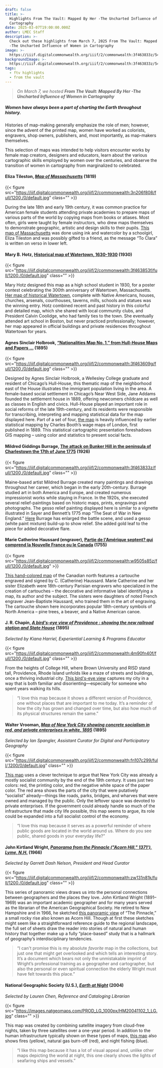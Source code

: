 ```yaml
---
draft: false
title: >-
  Highlights From The Vault: Mapped By Her -The Uncharted Influence of Women in
  Cartography
date: 2025-03-07T19:00:00.000Z
author: LMEC Staff
description: >-
  Check out these highlights from March 7, 2025 From The Vault: Mapped By Her
  -The Uncharted Influence of Women in Cartography
image: >-
  https://iiif.digitalcommonwealth.org/iiif/2/commonwealth:3f463833z/540,5280,7582,3830/1200,/0/default.jpg
backgroundImage: >-
  https://iiif.digitalcommonwealth.org/iiif/2/commonwealth:3f463833z/540,5280,7582,3830/1200,/0/default.jpg
tags:
  - ftv highlights
  - from the vault
---
```


> *On March 7, we hosted **From The Vault: Mapped By Her -The Uncharted Influence of Women in Cartography***

##### Women have always been a part of charting the Earth throughout history.

Histories of map-making generally emphasize the role of men; however, since the advent of the printed map, women have worked as colorists, engravers, shop owners, publishers, and, most importantly, as map-makers themselves. 

This selection of maps was intended to help visitors encounter works by female map creators, designers and educators, learn about the various cartographic skills employed by women over the centuries, and observe the transition of women in cartography from marginalized to celebrated. 

#### Eliza Tileston, ***[Map of Massachusetts](https://collections.leventhalmap.org/search/commonwealth:mw22xn331)*** (1819)

{{< figure src="https://iiif.digitalcommonwealth.org/iiif/2/commonwealth:3n206f808/full/1200,/0/default.jpg" class="" >}}

During the late 18th and early 19th century, it was common practice for American female students attending private academies to prepare maps of various parts of the world by copying maps from books or atlases. Most often, girls were taught by female instructors, who drew maps themselves to demonstrate geographic, artistic and design skills to their pupils. [This map of Massachusetts](https://collections.leventhalmap.org/search/commonwealth:mw22xn331) was done using ink and watercolor by a schoolgirl, Eliza Tileston and was possibly gifted to a friend, as the message “To Clara” is written on verso in lower left.

#### Mary B. Hotz, [Historical map of Watertown, 1630-1930](https://collections.leventhalmap.org/search/commonwealth:3f4638525) (1930)

{{< figure src="https://iiif.digitalcommonwealth.org/iiif/2/commonwealth:3f463853f/full/1200,/0/default.jpg" class="" >}}

Mary Hotz designed this map as a high school student in 1930, for a poster contest celebrating the 300th anniversary of Watertown, Massachusetts. [Her map of historical Watertown](https://collections.leventhalmap.org/search/commonwealth:3f4638525), complete with Native Americans, houses, churches, arsenals, courthouses, taverns, mills, schools and statues was the winning entry. Hotz combined recent and past history in this colorful and detailed map, which she shared with local community clubs, and President Calvin Coolidge, who had family ties to the town. She eventually attended art school in Boston, but never practiced professionally; however, her map appeared in official buildings and private residences throughout Watertown for years.

#### Agnes Sinclair Holbrook, [“Nationalities Map No. 1,” from Hull-House Maps and Papers …](https://collections.leventhalmap.org/search/commonwealth:3f4636086) (1895)

{{< figure src="https://iiif.digitalcommonwealth.org/iiif/2/commonwealth:3f463609g/full/1200,/0/default.jpg" class="" >}}

Designed by Agnes Sinclair Holbrook, a Wellesley College graduate and resident of Chicago’s Hull-House, this thematic map of the neighborhood east of the House illustrates the immigrant population living in the area. A female-based social settlement in Chicago’s Near West Side, Jane Addams founded the settlement house in 1889, offering newcomers childcare as well as classes in English and civics. Hull-House played an important role in social reforms of the late 19th-century, and its residents were responsible for transcribing, interpreting and mapping statistical data for the map displayed here. Part of a set of four, [the map](https://collections.leventhalmap.org/search/commonwealth:3f4636086) is heavily influenced by earlier statistical mapping by Charles Booth’s wage maps of London, first published in 1889. This statistical cartographic presentation foreshadows GIS mapping – using color and statistics to present social facts.

#### Mildred Giddings Burrage, [The attack on Bunker Hill in the peninsula of Charlestown the 17th of June 1775](https://collections.leventhalmap.org/search/commonwealth:3f463832p) (1926)

{{< figure src="https://iiif.digitalcommonwealth.org/iiif/2/commonwealth:3f463833z/full/1200,/0/default.jpg" class="" >}}

Maine-based artist Mildred Burrage created many paintings and drawings throughout her career, which began in the early 20th-century. Burrage studied art in both America and Europe, and created numerous impressionist works while staying in France. In the 1920s, she executed several relief-paintings based on historic maps, prints, engravings and photographs. The gesso relief painting displayed here is similar to a vignette illustrated in Sayer and Bennett’s 1775 map “The Seat of War in New England.” [Here](https://collections.leventhalmap.org/search/commonwealth:3f463832p) Burrage has enlarged the battle scene, and used a gesso (white paint mixture) build-up to show relief. She added gold leaf to the piece for added decorative flare.

#### Marie Catherine Haussard (engraver), [Partie de l'Amérique septent? qui comprend la Nouvelle France ou le Canada](https://collections.leventhalmap.org/search/commonwealth:w9505s84p) (1755)

{{< figure src="https://iiif.digitalcommonwealth.org/iiif/2/commonwealth:w9505s85z/full/1200,/0/default.jpg" >}}

[This hand-colored map](https://collections.leventhalmap.org/search/commonwealth:w9505s84p) of the Canadian north features a cartouche engraved and signed by C. (Catherine) Haussard. Marie Catherine and her sister Elizabeth were 18th-century Parisian engravers who specialized in the creation of cartouches – the decorative and informative label identifying a map, its author and the subject. The sisters were daughters of noted French engraver Jean-Baptiste Haussard, who trained them in the art of engraving. The cartouche shown here incorporates popular 18th-century symbols of North America – pine trees, a beaver, and a Native American canoe.

#### J. R. Chapin, ***[A bird's-eye view of Providence : showing the new railroad station and State House](https://collections.leventhalmap.org/search/commonwealth:4m90fn39p)*** (1895)

*Selected by Kiana Harriel, Experiential Learning & Programs Educator*

{{< figure src="https://iiif.digitalcommonwealth.org/iiif/2/commonwealth:4m90fn40f/full/1200,/0/default.jpg" class="" >}}

From the heights of College Hill, where Brown University and RISD stand tall, Providence, Rhode Island unfolds like a maze of streets and buildings, once a thriving industrial city. [This bird's-eye view](https://collections.leventhalmap.org/search/commonwealth:4m90fn39p) captures my city in a way that is both familiar and disorienting—especially for someone who spent years walking its hills. 

> “I love this map because it shows a different version of Providence, one without places that are important to me today. It’s a reminder of how the city has grown and changed over time, but also how much of its physical structures remain the same.”

#### Walter Vrooman, ***[Map of New York City showing concrete socialism in red, and private enterprises in white, 1895](https://collections.leventhalmap.org/search/commonwealth:fn107c281)*** (1895)

*Selected by Ian Spangler, Assistant Curator for Digital and Participatory Geography*

{{< figure src="https://iiif.digitalcommonwealth.org/iiif/2/commonwealth:fn107c299/full/,1200/0/default.jpg" class="" >}}

[This map](https://collections.leventhalmap.org/search/commonwealth:fn107c281) uses a clever technique to argue that New York City was already a mostly socialist community by the end of the 19th century. It uses just two colors: red, the printing color, and the negative white space of the paper color. The red area shows the parts of the city that were putatively “socialist” already—things like roads, parks, bridges, and wharves that were owned and managed by the public. Only the leftover space was devoted to private enterprises. If the government could already handle so much of the infrastructure that made city life possible, this map seems to argue, its role could be expanded into a full socialist control of the economy.

> “I love this map because it serves as a powerful reminder of where public goods are located in the world around us. Where do you see public, shared goods in your everyday life?”

#### John Kirtland Wright, ***[Panorama from the Pinnacle ("Acorn Hill," 1371'), Lyme, N.H.](https://collections.leventhalmap.org/search/commonwealth:00002h22g)*** (1966)

*Selected by Garrett Dash Nelson, President and Head Curator*

{{< figure src="https://iiif.digitalcommonwealth.org/iiif/2/commonwealth:zw131n81k/full/1200,/0/default.jpg" class="" >}}

This series of panoramic views draws us into the personal connections between geographers and the places they love. John Kirtland Wright (1891–1969) was an important academic geographer and for many years served as the librarian of the American Geographical Society. He retired to New Hampshire and in 1966, he sketched [this panoramic view](https://collections.leventhalmap.org/search/commonwealth:00002h22g) of “The Pinnacle,” a small rocky rise also known as Acorn Hill. Though at first these sketches might seem like a straightforward reference guide to the regional landscape, the full set of sheets draw the reader into stories of natural and human history that together make up a fully “place-based” study that is a hallmark of geography’s interdisciplinary tendencies. 

> “I can't promise this is my absolute *favorite* map in the collections, but just one that might get overlooked and which tells an interesting story. It’s a document which bears not only the unmistakable imprint of Wright’s professional training as a geographer and cartographer, but also the personal or even spiritual connection the elderly Wright must have felt towards this place.”

#### National Geographic Society (U.S.), ***[Earth at Night](https://bpl.bibliocommons.com/v2/record/S75C2785584)*** (2004)

*Selected by Lauren Chen, Reference and Cataloging Librarian*

{{< figure src="https://images.natgeomaps.com/PROD_LG_1000px/HM20041102_1_LG.jpg" class="" >}}

This map was created by combining satellite imagery from cloud-free nights, taken by three satellites over a one-year period. In addition to the human infrastructure typically shown on these types of maps, [this map](https://bpl.bibliocommons.com/v2/record/S75C2785584) also shows fires (yellow), natural gas burn-off (red), and night fishing (blue).

> “I like this map because it has a lot of visual appeal and, unlike other maps depicting the world at night, this one clearly shows the lights of seafaring ships and vessels.”
